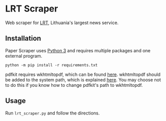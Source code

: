 # LRT Scraper

Web scraper for [LRT](https://www.lrt.lt/), Lithuania's largest news service.

## Installation

Paper Scraper uses [Python 3](https://www.python.org/) and requires multiple packages and one external program.
```
python -m pip install -r requirements.txt
```
pdfkit requires wkhtmltopdf, which can be found [here](https://wkhtmltopdf.org/).
wkhtmltopdf should be added to the system path, which is explained [here](https://stackoverflow.com/a/48511113).
You may choose not to do this if you know how to change pdfkit's path to wkhtmltopdf.

## Usage

Run `lrt_scraper.py` and follow the directions.
